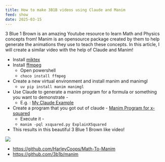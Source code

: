 ```yaml
---
title: How to make 3B1B videos using Claude and Manim
feed: show
date: 2025-03-15
---
```

3 Blue 1 Brown is an amazing Youtube resource to learn Math and Physics concepts from!
Manim is an opensource package created by them to help generate the animations they use to teach these concepts. In this article, I will create a similar video with the help of Claude and Manim!

- Install [miktex](https://miktex.org/download)
- Install [ffmpeg](https://www.gyan.dev/ffmpeg/builds/)
	- Open powershell 
	- `choco install ffmpeg`
- Create a new virtual environment and install manim and manimgl
	- `uv pip install manim manimgl`
- Use Claude to generate a manim program for a formula or something you want to demonstrate - 
	- E.g. : [My Claude Example](https://claude.ai/share/4e8601c7-c2b1-42b6-95e0-52059378902f)
- Create a program that you got out of claude - [Manim Program for x-squared](https://claude.site/artifacts/fdfb2ed3-efcb-45df-b459-e0a32c5571a3)
	- Execute it - 
	- `manim -pql xsquared.py ExplainXSquared`
- This results in this beautiful 3 Blue 1 Brown like video!

![](https://www.youtube.com/watch?v=5Ql_vAj0ZVs)

- https://github.com/HarleyCoops/Math-To-Manim
- https://github.com/3b1b/manim